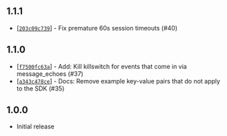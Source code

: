 ## 1.1.1

* [[`203c09c739`](https://github.com/CondeNast/launch-vehicle-fbm/commit/203c09c739)] - Fix premature 60s session timeouts (#40)

## 1.1.0

* [[`f7500fc63a`](https://github.com/CondeNast/launch-vehicle-fbm/commit/f7500fc63a)] - Add: Kill killswitch for events that come in via message_echoes (#37)
* [[`a343c478ce`](https://github.com/CondeNast/launch-vehicle-fbm/commit/a343c478ce)] - Docs: Remove example key-value pairs that do not apply to the SDK (#35)

## 1.0.0

- Initial release
